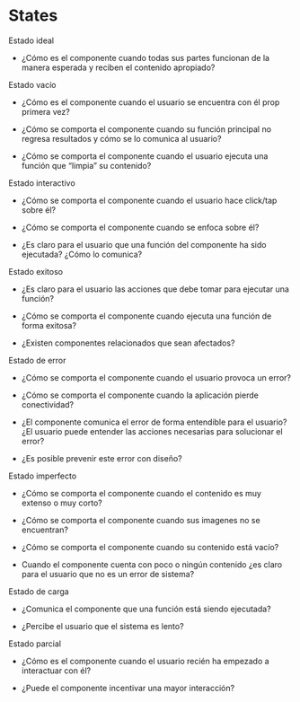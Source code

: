 # States

Estado ideal

-   ¿Cómo es el componente cuando todas sus partes funcionan de la manera esperada y reciben el contenido apropiado?
    

Estado vacío

-   ¿Cómo es el componente cuando el usuario se encuentra con él prop primera vez?
    
-   ¿Cómo se comporta el componente cuando su función principal no regresa resultados y cómo se lo comunica al usuario?
    
-   ¿Cómo se comporta el componente cuando el usuario ejecuta una función que “limpia” su contenido?
    

Estado interactivo

-   ¿Cómo se comporta el componente cuando el usuario hace click/tap sobre él?
    
-   ¿Cómo se comporta el componente cuando se enfoca sobre él?
    
-   ¿Es claro para el usuario que una función del componente ha sido ejecutada? ¿Cómo lo comunica?
    

Estado exitoso

-   ¿Es claro para el usuario las acciones que debe tomar para ejecutar una función?
    
-   ¿Cómo se comporta el componente cuando ejecuta una función de forma exitosa?
    
-   ¿Existen componentes relacionados que sean afectados?
    

Estado de error

-   ¿Cómo se comporta el componente cuando el usuario provoca un error?
    
-   ¿Cómo se comporta el componente cuando la aplicación pierde conectividad?
    
-   ¿El componente comunica el error de forma entendible para el usuario? ¿El usuario puede entender las acciones necesarias para solucionar el error?
    
-   ¿Es posible prevenir este error con diseño?
    

Estado imperfecto

-   ¿Cómo se comporta el componente cuando el contenido es muy extenso o muy corto?
    
-   ¿Cómo se comporta el componente cuando sus imagenes no se encuentran?
    
-   ¿Cómo se comporta el componente cuando su contenido está vacío?
    
-   Cuando el componente cuenta con poco o ningún contenido ¿es claro para el usuario que no es un error de sistema?
    

Estado de carga

-   ¿Comunica el componente que una función está siendo ejecutada?
    
-   ¿Percibe el usuario que el sistema es lento?
    

Estado parcial

-   ¿Cómo es el componente cuando el usuario recién ha empezado a interactuar con él?
    
-   ¿Puede el componente incentivar una mayor interacción?
